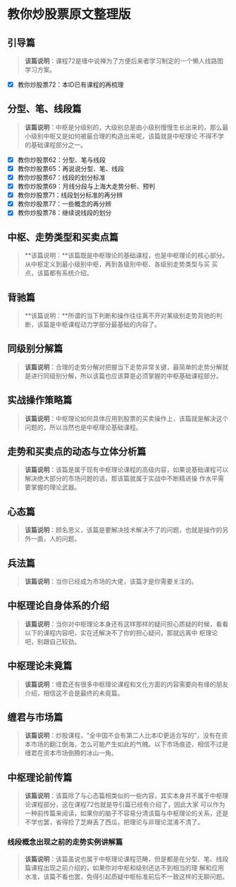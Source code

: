# 教你炒股票原文整理版

## 引导篇

> **该篇说明**：课程72是缠中说禅为了方便后来者学习制定的一个懒人线路图学习方案。

+ [x] 教你炒股票72：本ID已有课程的再梳理

## 分型、笔、线段篇

> **该篇说明**：中枢是分级别的，大级别总是由小级别慢慢生长出来的，那么最小级别中枢又是如何被最合理的构造出来呢，该篇就是中枢理论 不得不学的基础课程部分之一。

+ [x] 教你炒股票62：分型、笔与线段
+ [x] 教你炒股票65：再说说分型、笔、线段
+ [x] 教你炒股票67：线段的划分标准
+ [x] 教你炒股票69：月线分段与上海大走势分析、预判
+ [x] 教你炒股票71：线段划分标准的再分辨
+ [x] 教你炒股票77：一些概念的再分辨
+ [x] 教你炒股票78：继续说线段的划分

## 中枢、走势类型和买卖点篇

> **该篇说明：**该篇既是中枢理论的基础课程，也是中枢理论的核心部分。从中枢定义到最小级别中枢，再到各级别中枢、各级别走势类型与买 买点，该篇都有系统介绍。



## 背驰篇

> **该篇说明：**所谓的当下判断和操作往往离不开对某级别走势背驰的判断，该篇是中枢课程动力学部分最基础的内容了。



## 同级别分解篇

> **该篇说明**：合理的走势分解对把握当下走势非常关键，最简单的走势分解就是进行同级别分解，所以该篇也应该算是必须掌握的中枢基础课程部分。



## 实战操作策略篇

> **该篇说明**：中枢理论如何具体应用到股票的买卖操作上，该篇就是解决这个问题的，所以当然也是中枢理论基础课程。



## 走势和买卖点的动态与立体分析篇

> **该篇说明**：该篇是属于现有中枢理论课程的高级内容，如果说基础课程可以解决绝大部分的市场问题的话，那该篇就属于实战中不断精进操 作水平需要掌握的理论武器。



## 心态篇

> **该篇说明**：顾名思义，该篇是要解决技术解决不了的问题，也就是操作的另外一面，人的问题。



## 兵法篇

> **该篇说明**：当你已经成为市场的大佬，该篇才是你需要关注的。



## 中枢理论自身体系的介绍

> **该篇说明**：当你对中枢理论本身还有这样那样的疑问担心质疑的时候，看看以下的课程内容吧，实在还解决不了你的担心疑问，那就远离中 枢理论吧，别跟自己较劲。



## 中枢理论未竟篇

> **该篇说明**：缠君还有很多中枢理论课程和文化方面的内容需要向有缘的朋友介绍，相信这不会是最终的未竟篇。



## 缠君与市场篇

> **该篇说明**：炒股课程，“全中国不会有第二人比本ID更适合写的”，没有在资本市场的翻江倒海，怎么可能产生如此的气魄。以下市场痕迹，相信不过是缠君在资本市场倒腾的冰山一角。



## 中枢理论前传篇

> **该篇说明**：该篇除了与心态篇相类似的一些内容，其实本身并不属于中枢理论课程部分，这在课程72也就是导引篇已经有介绍了，因此大家 可以作为一种前传篇来阅读，如果你的脑子不容易分清该篇与中枢理论的关系，还是不学也罢，省得捡了芝麻丢了西瓜，把理论与非理论混淆不清了。



### 线段概念出现之前的走势实例讲解篇

> **该篇说明**：该篇虽说也属于中枢理论课程范畴，但是都是在分型、笔、线段篇课程出现之前介绍的，如果你对中枢和级别还达不到相当的理 解和应用水准，该篇不看也罢，免得引起质疑中枢标准前后不一致这样的无聊问题。
